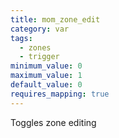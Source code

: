 ```yaml
---
title: mom_zone_edit
category: var
tags:
  - zones
  - trigger
minimum_value: 0
maximum_value: 1
default_value: 0
requires_mapping: true
---
```


Toggles zone editing